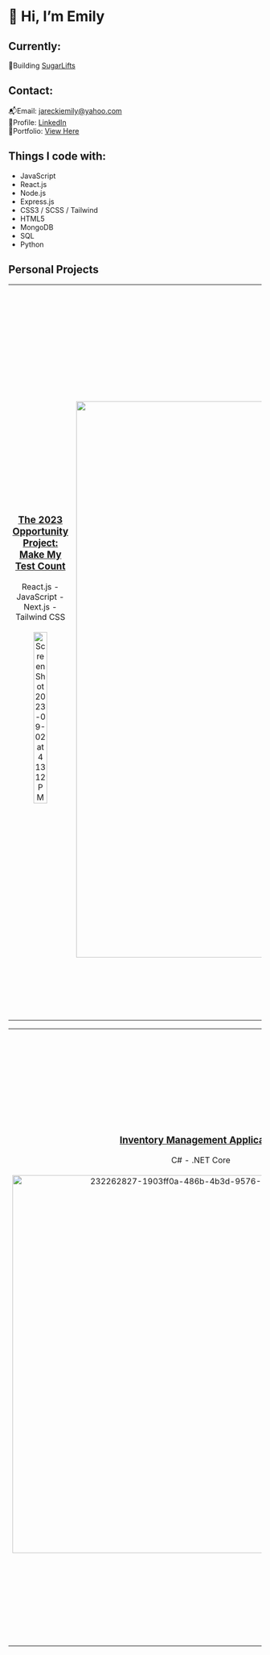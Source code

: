 <h1>👋 Hi, I’m Emily</h1>

## Currently:
🔨Building <a href="https://github.com/EmilyJarecki/vigilant-memory" target="_blank">SugarLifts</a><br>

<h2>Contact:</h2>
📬Email: <a href="jareckiemily@yahoo.com">jareckiemily@yahoo.com</a><br>
📌Profile: <a href="https://www.linkedin.com/in/emilyjarecki22/">LinkedIn</a><br>
🌟Portfolio:  <a href="https://emily-jarecki-portfolio.netlify.app">View Here</a><br>


<h2>Things I code with:</h2>
<ul>
<li>JavaScript
<li>React.js
<li>Node.js
<li>Express.js
<li>CSS3 / SCSS / Tailwind
<li>HTML5
<li>MongoDB
<li>SQL
<li>Python
</ul>
<h2>Personal Projects</h2> 
<table>
<tr>
<td align="center" width="33%">
<h3><a href="https://github.com/EmilyJarecki/TOP-Project" target="_blank">The 2023 Opportunity Project: Make My Test Count</a></h3>
React.js - JavaScript - Next.js - Tailwind CSS
 <br></br>
<img width="50%" alt="Screen Shot 2023-09-02 at 4 13 12 PM" src="https://github.com/EmilyJarecki/EmilyJarecki/assets/107048020/02d55024-ac34-4ad4-87a6-2a5d151edba4">



</td>
 <td align="center" width="33%">
  <h3><a href="https://github.com/EmilyJarecki/dev-blogs" target="_blank">Dev Blogs</a></h3>
  TypeScript - Tailwind CSS - Next.js
  <br></br>
<img width="1104" alt="Screen Shot 2023-05-30 at 10 22 56 AM" src="https://github.com/EmilyJarecki/EmilyJarecki/assets/107048020/34aa6fe9-598b-4307-a9fe-eaf7019a4c79">
</td>
  <td align="center" width="33%">
<h3><a href="https://github.com/EmilyJarecki/e-commerce" target="_blank">Aviato</a></h3>
   JavaScript - React.js - Node.js - Express.js - MongoDB - Tailwind CSS
 <br></br>
 <img width="1345" alt="Screen Shot 2023-05-30 at 10 19 33 AM" src="https://github.com/EmilyJarecki/EmilyJarecki/assets/107048020/6448fb4a-deb6-41cb-9d56-ec3a55a8b814">
</td>
</tr>
</table>

<table>
<tr>
 <td align="center" width="33%">
<h3><a align="center" href="https://github.com/EmilyJarecki/c-sharp-inventory" target="_blank">Inventory Management Application</a></h3>
  C# - .NET Core
  <br></br>
<img width="750" alt="232262827-1903ff0a-486b-4b3d-9576-3cbc444f66e2" src="https://github.com/EmilyJarecki/EmilyJarecki/assets/107048020/c58d59a7-8763-49d2-ace8-57d7b5e0feea">
 </td>
 <td align="center" width="33%">
<h3><a href="https://github.com/npereznyc/task-quest-frontend" target="_blank">Quest Runner</a></h3>
     JavaScript - React.js - Node.js - Express.js - MongoDB
 <br></br>
 <img width="50%" alt="226226344-2a0cb8c4-1fa5-4d03-813e-0783059f8227" src="https://github.com/EmilyJarecki/EmilyJarecki/assets/107048020/1aafd558-6121-407e-a700-df884798f51f">
 </td>
<td align="center" width="33%">
<h3><a href="https://github.com/EmilyJarecki/Spotify_Django" target="_blank">Spotify-playlist app</a></h3>
 Python - Django - PostgreSQL
 <br></br>
<img width="1110" alt="Screen Shot 2023-05-30 at 10 27 37 AM" src="https://github.com/EmilyJarecki/EmilyJarecki/assets/107048020/58e4192a-61d4-4082-9ea3-5489ef7a84e8">
</tr>
</table>



<!-- <p display:flex; justify-content: space-evenly>
<img src="https://img.shields.io/badge/html5-%23E34F26.svg?style=for-the-badge&logo=html5&logoColor=white"/>
<img src="https://img.shields.io/badge/javascript-%23323330.svg?style=for-the-badge&logo=javascript&logoColor=%23F7DF1E"/>
<img src="https://img.shields.io/badge/python-3670A0?style=for-the-badge&logo=python&logoColor=ffdd54"/>
<img src="https://img.shields.io/badge/css3-%231572B6.svg?style=for-the-badge&logo=css3&logoColor=white"/>
<img src="https://img.shields.io/badge/SASS-hotpink.svg?style=for-the-badge&logo=SASS&logoColor=white"/>
<img src="https://img.shields.io/badge/postgresql-%23316192.svg?style=for-the-badge&logo=postgresql&logoColor=white"/>
<img src="https://img.shields.io/badge/MongoDB-%234ea94b.svg?style=for-the-badge&logo=mongodb&logoColor=white"/>
<img src="https://img.shields.io/badge/netlify-%23000000.svg?style=for-the-badge&logo=netlify&logoColor=#00C7B7"/>
<img src="https://img.shields.io/badge/heroku-%23430098.svg?style=for-the-badge&logo=heroku&logoColor=white"/>
<img src="https://img.shields.io/badge/react-%2320232a.svg?style=for-the-badge&logo=react&logoColor=%2361DAFB"/>
<img src="https://img.shields.io/badge/express.js-%23404d59.svg?style=for-the-badge&logo=express&logoColor=%2361DAFB"/>
<img src="https://img.shields.io/badge/bootstrap-%23563D7C.svg?style=for-the-badge&logo=bootstrap&logoColor=white"/>
<img src="https://img.shields.io/badge/bulma-00D0B1?style=for-the-badge&logo=bulma&logoColor=white"/>
<img src="https://img.shields.io/badge/django-%23092E20.svg?style=for-the-badge&logo=django&logoColor=white"/>
<img src="https://img.shields.io/badge/flask-%23000.svg?style=for-the-badge&logo=flask&logoColor=white"/>
<img src="https://img.shields.io/badge/NPM-%23000000.svg?style=for-the-badge&logo=npm&logoColor=orange"/>
<img src="https://img.shields.io/badge/node.js-6DA55F?style=for-the-badge&logo=node.js&logoColor=white"/>
<img src="https://img.shields.io/badge/Visual%20Studio-5C2D91.svg?style=for-the-badge&logo=visual-studio&logoColor=white"/>
<img src="https://img.shields.io/badge/jquery-%230769AD.svg?style=for-the-badge&logo=jquery&logoColor=white"/>
<img src="https://img.shields.io/badge/.NET-512BD4?style=for-the-badge&logo=dotnet&logoColor=white" />
</p> -->
